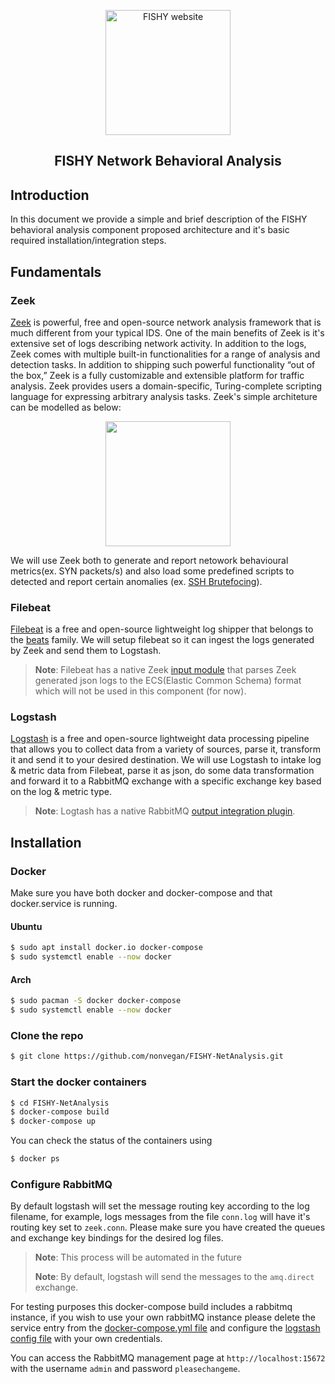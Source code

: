 <p align="center">
  <a href="https://fishy-project.eu" target="_blank"><img width=200 src="https://i.imgur.com/K06KiZV.png" alt="FISHY website"></a>
  <h2 align="center">FISHY Network Behavioral Analysis</h2>
</p>


## Introduction
In this document we provide a simple and brief description of the FISHY behavioral analysis component proposed architecture and it's basic required installation/integration steps.

## Fundamentals

### Zeek
[Zeek](https://zeek.org) is powerful, free and open-source network analysis framework that is much different from your typical IDS. One of the main benefits of Zeek is it's extensive set of logs describing network activity. In addition to the logs, Zeek comes with multiple built-in functionalities for a range of analysis and detection tasks. In addition to shipping such powerful functionality “out of the box,” Zeek is a fully customizable and extensible platform for traffic analysis. Zeek provides users a domain-specific, Turing-complete scripting language for expressing arbitrary analysis tasks. Zeek's simple architeture can be modelled as below:
<p align="center">
  <img width=200 src="https://i.imgur.com/l2fFc0Q.png">
</p>

We will use Zeek both to generate and report netowork behavioural metrics(ex. SYN packets/s) and also load some predefined scripts to detected and report certain anomalies  (ex. [SSH Brutefocing](https://github.com/zeek/zeek/blob/master/scripts/policy/protocols/ssh/detect-bruteforcing.zeek)).

### Filebeat
[Filebeat](https://www.elastic.co/beats/filebeat) is a free and open-source lightweight log shipper that belongs to the [beats](https://github.com/elastic/beats) family. We will setup filebeat so it can ingest the logs generated by Zeek and send them to Logstash.
> **Note**: Filebeat has a native Zeek [input module](https://www.elastic.co/guide/en/beats/filebeat/current/filebeat-module-zeek.html) that parses Zeek generated json logs to the ECS(Elastic Common Schema) format which will not be used in this component (for now).

### Logstash
[Logstash](https://www.elastic.co/logstash) is a free and open-source lightweight data processing pipeline that allows you to collect data from a variety of sources, parse it, transform it and send it to your desired destination. We will use Logstash to intake log & metric data from Filebeat, parse it as json, do some data transformation and forward it to a RabbitMQ exchange with a specific exchange key based on the log & metric type. 
> **Note**: Logtash has a native RabbitMQ [output integration plugin](https://www.elastic.co/guide/en/logstash/current/plugins-outputs-rabbitmq.html).

## Installation

### Docker
Make sure you have both docker and docker-compose and that docker.service is running. 

#### Ubuntu
```sh
$ sudo apt install docker.io docker-compose
$ sudo systemctl enable --now docker
```
#### Arch
```sh
$ sudo pacman -S docker docker-compose
$ sudo systemctl enable --now docker
```
### Clone the repo

```sh
$ git clone https://github.com/nonvegan/FISHY-NetAnalysis.git
```
### Start the docker containers
```sh
$ cd FISHY-NetAnalysis
$ docker-compose build
$ docker-compose up
```
You can check the status of the containers using 
```sh
$ docker ps
```

### Configure RabbitMQ
By default logstash will set the message routing key according to the log filename, for example, logs messages from the file ```conn.log``` will have it's routing key set to ```zeek.conn```. Please make sure you have created the queues and exchange key bindings for the desired log files.
> **Note**: This process will be automated in the future
>
> **Note**: By default, logstash will send the messages to the ```amq.direct``` exchange.

For testing purposes this docker-compose build includes a rabbitmq instance, if you wish to use your own rabbitMQ instance please delete the service entry from the [docker-compose.yml file](docker-compose.yml) and configure the [logstash config file](builds/logstash/logstash.conf) with your own credentials. 

You can access the RabbitMQ management page at ```http://localhost:15672``` with the username ```admin``` and password ```pleasechangeme```.





